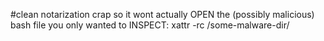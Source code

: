 #clean notarization crap
so it wont actually OPEN the (possibly malicious) bash file you only wanted to INSPECT: xattr -rc /some-malware-dir/
